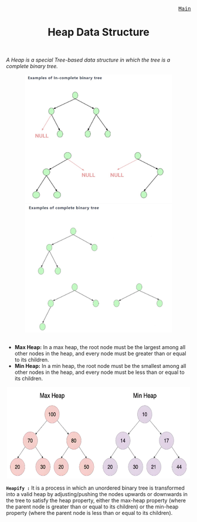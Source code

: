<p align="right">
<kbd>
<a href="https://github.com/Sid-WC121/DSA" >Main</a><br>
</kbd>
<h1 align="center">Heap Data Structure</h1>
<br>

<p><em>A Heap is a special Tree-based data structure in which the tree is a complete binary tree.</em></p>
<table>
<p align="center">
<img src="/heap/InCBT.jpg" alt="Heap" style="height: 350px; width:400px;"/>
<img src="/heap/CBT.jpg" alt="Heap" style="height: 350px; width:400px;"/>
</p>
</table>

- **Max Heap:** In a max heap, the root node must be the largest among all other nodes in the heap, and every node must be greater than or equal to its children.
- **Min Heap:** In a min heap, the root node must be the smallest among all other nodes in the heap, and every node must be less than or equal to its children.

<p align="center">
<img src="/heap/typesheap.png" alt="Heap" style="height: 250px; width:500px;"/>
</p>

**`Heapify :`** It is a process in which an unordered binary tree is transformed into a valid heap by adjusting/pushing the nodes upwards or downwards in the tree to satisfy the heap property, either the max-heap property (where the parent node is greater than or equal to its children) or the min-heap property (where the parent node is less than or equal to its children).
